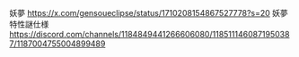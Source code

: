 妖夢
https://x.com/gensoueclipse/status/1710208154867527778?s=20
妖夢特性謎仕様
https://discord.com/channels/1184849441266606080/1185111460871950387/1187004755004899489